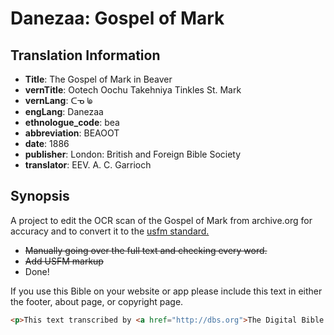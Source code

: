 # Danezaa: Gospel of Mark

## Translation Information

- **Title**: The Gospel of Mark in Beaver
- **vernTitle**: Ootech Oochu Takehniya Tinkles St. Mark
- **vernLang**: ᑕᓀ ᖚ
- **engLang**: Danezaa
- **ethnologue_code**: bea
- **abbreviation**: BEAOOT
- **date**: 1886
- **publisher**: London:  British and Foreign Bible Society
- **translator**:  EEV. A. C. Garrioch

## Synopsis
A project to edit the OCR scan of the Gospel of Mark from archive.org for accuracy and to convert it to the <a href="http://paratext.org/system/files/usfmReference2_4.pdf">usfm standard.</a>
  - ~~Manually going over the full text and checking every word.~~
  - ~~Add USFM markup~~
  - Done!

If you use this Bible on your website or app please include this text in either the footer, about page, or copyright page.

```html
<p>This text transcribed by <a href="http://dbs.org">The Digital Bible Society</a> from a physical copy provided by <a href="http://ualberta.ca/">The University of Alberta</a> and has been electronically published under the Creative Commons 4.0 Attribution-ShareAlike.</p>
```

